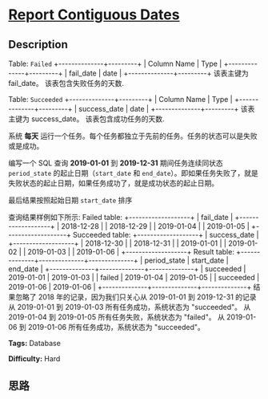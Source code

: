 # [Report Contiguous Dates][title]

## Description

Table: `Failed`
            +--------------+---------+    | Column Name  | Type    |    +--------------+---------+    | fail_date    | date    |    +--------------+---------+    该表主键为 fail_date。    该表包含失败任务的天数.    

Table: `Succeeded`
            +--------------+---------+    | Column Name  | Type    |    +--------------+---------+    | success_date | date    |    +--------------+---------+    该表主键为 success_date。    该表包含成功任务的天数.    



系统 **每天** 运行一个任务。每个任务都独立于先前的任务。任务的状态可以是失败或是成功。

编写一个 SQL 查询  **2019-01-01**  到  **2019-12-31** 期间任务连续同状态 `period_state`
的起止日期（`start_date` 和 `end_date`）。即如果任务失败了，就是失败状态的起止日期，如果任务成功了，就是成功状态的起止日期。

最后结果按照起始日期 `start_date` 排序

查询结果样例如下所示:
            Failed table:    +-------------------+    | fail_date         |    +-------------------+    | 2018-12-28        |    | 2018-12-29        |    | 2019-01-04        |    | 2019-01-05        |    +-------------------+        Succeeded table:    +-------------------+    | success_date      |    +-------------------+    | 2018-12-30        |    | 2018-12-31        |    | 2019-01-01        |    | 2019-01-02        |    | 2019-01-03        |    | 2019-01-06        |    +-------------------+            Result table:    +--------------+--------------+--------------+    | period_state | start_date   | end_date     |    +--------------+--------------+--------------+    | succeeded    | 2019-01-01   | 2019-01-03   |    | failed       | 2019-01-04   | 2019-01-05   |    | succeeded    | 2019-01-06   | 2019-01-06   |    +--------------+--------------+--------------+        结果忽略了 2018 年的记录，因为我们只关心从 2019-01-01 到 2019-12-31 的记录    从 2019-01-01 到 2019-01-03 所有任务成功，系统状态为 "succeeded"。    从 2019-01-04 到 2019-01-05 所有任务失败，系统状态为 "failed"。    从 2019-01-06 到 2019-01-06 所有任务成功，系统状态为 "succeeded"。    


**Tags:** Database

**Difficulty:** Hard

## 思路

[title]: https://leetcode-cn.com/problems/report-contiguous-dates
